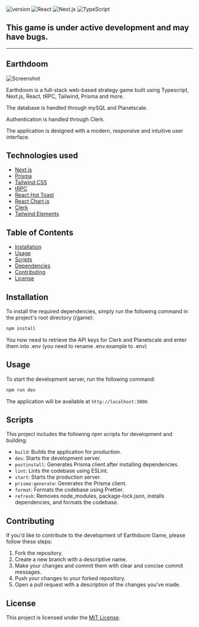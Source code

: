 ![version](https://img.shields.io/badge/version-0.2.3-blue)
![React](https://img.shields.io/badge/React-18.2.0-success)
![Next.js](https://img.shields.io/badge/Next.js-13.4.0-success)
![TypeScript](https://img.shields.io/badge/TypeScript-5.0.4-success)

## This game is under active development and may have bugs. 


* * *

## Earthdoom

<img src="https://user-images.githubusercontent.com/45217974/232975051-79875585-ba7b-4742-a328-0556d9eca77e.png" alt="Screenshot" />

Earthdoom is a full-stack web-based strategy game built using Typescript, Next.js, React, tRPC, Tailwind, Prisma and more. 

The database is handled through mySQL and Planetscale. 

Authentication is handled through Clerk.

The application is designed with a modern, responsive and intuitive user interface.

## Technologies used

- [Next.js](https://nextjs.org)
- [Prisma](https://prisma.io)
- [Tailwind CSS](https://tailwindcss.com)
- [tRPC](https://trpc.io)
- [React Hot Toast](https://react-hot-toast.com)
- [React Chart.js](https://react-chartjs-2.js.org)
- [Clerk](https://clerk.com)
- [Tailwind Elements](https://tailwind-elements.com)

## Table of Contents

- [Installation](#installation)
- [Usage](#usage)
- [Scripts](#scripts)
- [Dependencies](#dependencies)
- [Contributing](#contributing)
- [License](#license)

## Installation

To install the required dependencies, simply run the following command in the project's root directory (/game):

```bash
npm install
```

You now need to retrieve the API keys for Clerk and Planetscale and enter them into .env (you need to rename .env.example to .env)

## Usage

To start the development server, run the following command:

```bash
npm run dev
```

The application will be available at `http://localhost:3000`.

## Scripts

This project includes the following npm scripts for development and building:

- `build`: Builds the application for production.
- `dev`: Starts the development server.
- `postinstall`: Generates Prisma client after installing dependencies.
- `lint`: Lints the codebase using ESLint.
- `start`: Starts the production server.
- `prisma:generate`: Generates the Prisma client.
- `format`: Formats the codebase using Prettier.
- `refresh`: Removes node_modules, package-lock.json, installs dependencies, and formats the codebase.

## Contributing

If you'd like to contribute to the development of Earthdoom Game, please follow these steps:

1. Fork the repository.
2. Create a new branch with a descriptive name.
3. Make your changes and commit them with clear and concise commit messages.
4. Push your changes to your forked repository.
5. Open a pull request with a description of the changes you've made.

## License

This project is licensed under the [MIT License](LICENSE).
